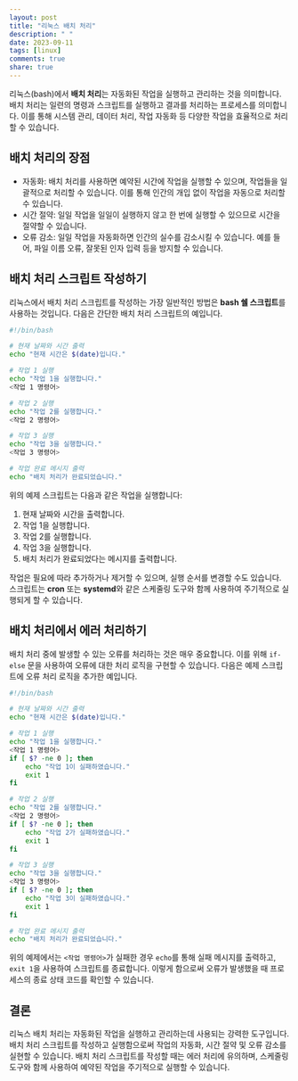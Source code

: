 ```yaml
---
layout: post
title: "리눅스 배치 처리"
description: " "
date: 2023-09-11
tags: [linux]
comments: true
share: true
---
```


리눅스(bash)에서 **배치 처리**는 자동화된 작업을 실행하고 관리하는 것을 의미합니다. 배치 처리는 일련의 명령과 스크립트를 실행하고 결과를 처리하는 프로세스를 의미합니다. 이를 통해 시스템 관리, 데이터 처리, 작업 자동화 등 다양한 작업을 효율적으로 처리할 수 있습니다.

## 배치 처리의 장점

- 자동화: 배치 처리를 사용하면 예약된 시간에 작업을 실행할 수 있으며, 작업들을 일괄적으로 처리할 수 있습니다. 이를 통해 인간의 개입 없이 작업을 자동으로 처리할 수 있습니다.
- 시간 절약: 일일 작업을 일일이 실행하지 않고 한 번에 실행할 수 있으므로 시간을 절약할 수 있습니다.
- 오류 감소: 일일 작업을 자동화하면 인간의 실수를 감소시킬 수 있습니다. 예를 들어, 파일 이름 오류, 잘못된 인자 입력 등을 방지할 수 있습니다.

## 배치 처리 스크립트 작성하기

리눅스에서 배치 처리 스크립트를 작성하는 가장 일반적인 방법은 **bash 쉘 스크립트**를 사용하는 것입니다. 다음은 간단한 배치 처리 스크립트의 예입니다.

```bash
#!/bin/bash

# 현재 날짜와 시간 출력
echo "현재 시간은 $(date)입니다."

# 작업 1 실행
echo "작업 1을 실행합니다."
<작업 1 명령어>

# 작업 2 실행
echo "작업 2를 실행합니다."
<작업 2 명령어>

# 작업 3 실행
echo "작업 3을 실행합니다."
<작업 3 명령어>

# 작업 완료 메시지 출력
echo "배치 처리가 완료되었습니다."
```

위의 예제 스크립트는 다음과 같은 작업을 실행합니다:

1. 현재 날짜와 시간을 출력합니다.
2. 작업 1을 실행합니다.
3. 작업 2를 실행합니다.
4. 작업 3을 실행합니다.
5. 배치 처리가 완료되었다는 메시지를 출력합니다.

작업은 필요에 따라 추가하거나 제거할 수 있으며, 실행 순서를 변경할 수도 있습니다. 스크립트는 **cron** 또는 **systemd**와 같은 스케줄링 도구와 함께 사용하여 주기적으로 실행되게 할 수 있습니다.

## 배치 처리에서 에러 처리하기

배치 처리 중에 발생할 수 있는 오류를 처리하는 것은 매우 중요합니다. 이를 위해 `if-else` 문을 사용하여 오류에 대한 처리 로직을 구현할 수 있습니다. 다음은 예제 스크립트에 오류 처리 로직을 추가한 예입니다.

```bash
#!/bin/bash

# 현재 날짜와 시간 출력
echo "현재 시간은 $(date)입니다."

# 작업 1 실행
echo "작업 1을 실행합니다."
<작업 1 명령어>
if [ $? -ne 0 ]; then
    echo "작업 1이 실패하였습니다."
    exit 1
fi

# 작업 2 실행
echo "작업 2를 실행합니다."
<작업 2 명령어>
if [ $? -ne 0 ]; then
    echo "작업 2가 실패하였습니다."
    exit 1
fi

# 작업 3 실행
echo "작업 3을 실행합니다."
<작업 3 명령어>
if [ $? -ne 0 ]; then
    echo "작업 3이 실패하였습니다."
    exit 1
fi

# 작업 완료 메시지 출력
echo "배치 처리가 완료되었습니다."
```

위의 예제에서는 `<작업 명령어>`가 실패한 경우 `echo`를 통해 실패 메시지를 출력하고, `exit 1`을 사용하여 스크립트를 종료합니다. 이렇게 함으로써 오류가 발생했을 때 프로세스의 종료 상태 코드를 확인할 수 있습니다.

## 결론

리눅스 배치 처리는 자동화된 작업을 실행하고 관리하는데 사용되는 강력한 도구입니다. 배치 처리 스크립트를 작성하고 실행함으로써 작업의 자동화, 시간 절약 및 오류 감소를 실현할 수 있습니다. 배치 처리 스크립트를 작성할 때는 에러 처리에 유의하며, 스케줄링 도구와 함께 사용하여 예약된 작업을 주기적으로 실행할 수 있습니다.